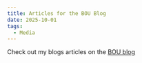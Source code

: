 ```yaml
---
title: Articles for the BOU Blog
date: 2025-10-01
tags:
  - Media
---
```


Check out my blogs articles on the [BOU blog](https://bou.org.uk/author/marc-gilles/)
<!--more-->